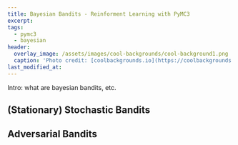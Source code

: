 ```yaml
---
title: Bayesian Bandits - Reinforment Learning with PyMC3
excerpt:
tags:
  - pymc3
  - bayesian
header:
  overlay_image: /assets/images/cool-backgrounds/cool-background1.png
  caption: 'Photo credit: [coolbackgrounds.io](https://coolbackgrounds.io/)'
last_modified_at:
---
```


Intro: what are bayesian bandits, etc.

## (Stationary) Stochastic Bandits



## Adversarial Bandits
